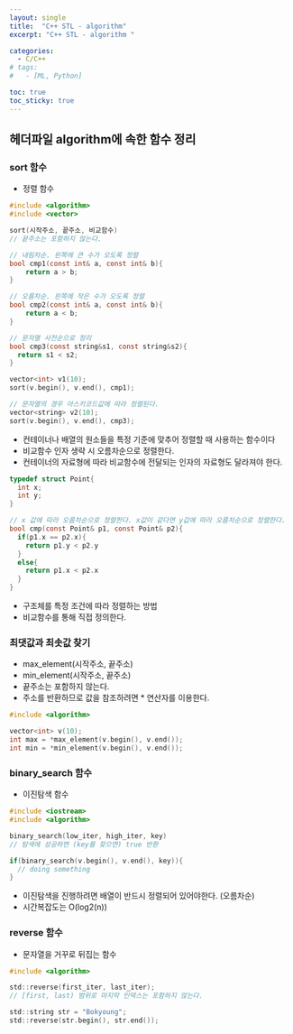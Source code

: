```yaml
---
layout: single
title:  "C++ STL - algorithm"
excerpt: "C++ STL - algorithm "

categories:
  - C/C++
# tags:
#   - [ML, Python]

toc: true
toc_sticky: true
---
```


## 헤더파일 algorithm에 속한 함수 정리

### sort 함수
- 정렬 함수

```c
#include <algorithm>
#include <vector>

sort(시작주소, 끝주소, 비교함수)
// 끝주소는 포함하지 않는다.

// 내림차순. 왼쪽에 큰 수가 오도록 정렬
bool cmp1(const int& a, const int& b){
    return a > b;
}

// 오름차순. 왼쪽에 작은 수가 오도록 정렬
bool cmp2(const int& a, const int& b){
    return a < b;
}

// 문자열 사전순으로 정리
bool cmp3(const string&s1, const string&s2){
  return s1 < s2;
}

vector<int> v1(10);
sort(v.begin(), v.end(), cmp1);

// 문자열의 경우 아스키코드값에 따라 정렬된다.
vector<string> v2(10);
sort(v.begin(), v.end(), cmp3);


```

- 컨테이너나 배열의 원소들을 특정 기준에 맞추어 정렬할 때 사용하는 함수이다
- 비교함수 인자 생략 시 오름차순으로 정렬한다.
- 컨테이너의 자료형에 따라 비교함수에 전달되는 인자의 자료형도 달라져야 한다.

```c
typedef struct Point{
  int x;
  int y;
}

// x 값에 따라 오름차순으로 정렬한다. x값이 같다면 y값에 따라 오름차순으로 정렬한다.
bool cmp(const Point& p1, const Point& p2){
  if(p1.x == p2.x){
    return p1.y < p2.y
  }
  else{
    return p1.x < p2.x
  }
}
```

- 구조체를 특정 조건에 따라 정렬하는 방법
- 비교함수를 통해 직접 정의한다.


### 최댓값과 최솟값 찾기
- max_element(시작주소, 끝주소)
- min_element(시작주소, 끝주소)
- 끝주소는 포함하지 않는다.
- 주소를 반환하므로 값을 참조하려면 * 연산자를 이용한다.

```c
#include <algorithm>

vector<int> v(10);
int max = *max_element(v.begin(), v.end());
int min = *min_element(v.begin(), v.end());
```

### binary_search 함수
- 이진탐색 함수

```c
#include <iostream>
#include <algorithm>

binary_search(low_iter, high_iter, key)
// 탐색에 성공하면 (key를 찾으면) true 반환

if(binary_search(v.begin(), v.end(), key)){
  // doing something
}

```

- 이진탐색을 진행하려면 배열이 반드시 정렬되어 있어야한다. (오름차순)
- 시간복잡도는 O(log2(n))


### reverse 함수
- 문자열을 거꾸로 뒤집는 함수

```c
#include <algorithm>

std::reverse(first_iter, last_iter);
// [first, last) 범위로 마지막 인덱스는 포함하지 않는다.

std::string str = "Bokyoung";
std::reverse(str.begin(), str.end());

```

